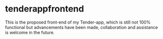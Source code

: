 # tenderappfrontend

This is the proposed front-end of my Tender-app, which is still not 100% functional but advancements have been made,
collaboration and assistance is welcome in the future.
